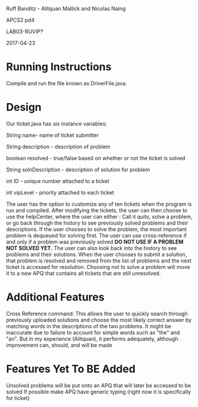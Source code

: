 Ruff Banditz - Alitquan Mallick and Nicolas Naing

APCS2 pd4

LAB03-RUVIP?

2017-04-23

# Running Instructions
Compile and run the file known as DriverFile.java. 

# Design

Our ticket.java has six instance variables:

String name- name of ticket submitter

String description - description of problem

boolean resolved - true/false based on whether or not the ticket is solved

String solnDescription - description of solution for problem

int ID - unique number attached to a ticket

int vipLevel - priority attached to each ticket

The user has the option to customize any of ten tickets when the program is run and compiled. 
After modifying the tickets, the user can then choose to use the helpCenter, where the user can either :
Call it quits, solve a problem, or go back through the history to see previously solved problems and their descriptions. 
If the user chooses to solve the problem, the most important problem is dequeued for solving first. The user can use
cross-reference if and only if a problem was previously solved <b> DO NOT USE IF A PROBLEM NOT SOLVED YET.</b> 
The user can also look back into the history to see problems and their solutions. When the user chooses to submit a 
solution, that problem is resolved and removed from the list of problems and the next ticket is accessed for resolution.
Choosing not to solve a problem will move it to a new APQ that contains all tickets that are still unresolved.

# Additional Features

Cross Reference command: This allows the user to quickly search through previously uploaded solutions and 
choose the most likely correct answer by matching words in the descriptions of the two problems. It might 
be inaccurate due to failure to account for simple words such as "the" and "an". But in my experience
(Alitquan), it performs adequately, although improvement can, should, and will be made

# Features Yet To BE Added

Unsolved problems will be put onto an APQ that will later be accessed to be solved
If possible make APQ have generic typing (right now it is specifically for ticket)
